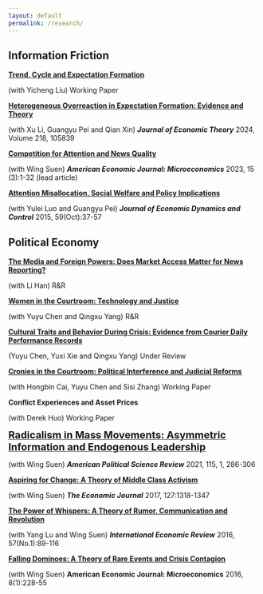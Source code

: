 ```yaml
---
layout: default
permalink: /research/
---
```

## Information Friction


[**Trend, Cycle and Expectation Formation**](/files/Trend.pdf)

(with Yicheng Liu) Working Paper


[**Heterogeneous Overreaction in Expectation Formation: Evidence and Theory**](/files/Heterogeneous.pdf)

(with Xu Li, Guangyu Pei and Qian Xin) ***Journal of Economic Theory*** 2024, Volume 218, 105839


[**​Competition for Attention and News Quality**](/files/Competition.pdf)

(with Wing Suen) ***American Economic Journal: Microeconomics*** 2023, 15 (3):1-32 (lead article)


[**Attention Misallocation, Social Welfare and Policy Implications**](/files/Attention.pdf)

(with Yulei Luo and Guangyu Pei)  ***Journal of Economic Dynamics and Control*** 2015, 59(Oct):37-57



## Political Economy


[**The Media and Foreign Powers: Does Market Access Matter for News Reporting?​**](/files/MediaBow.pdf)

(with Li Han) R&R


[**Women in the Courtroom: Technology and Justice​**](/files/Women.pdf)

(with Yuyu Chen and Qingxu Yang) R&R


[**Cultural Traits and Behavior During Crisis: Evidence from Courier Daily Performance Records**](/files/Courier.pdf)

(Yuyu Chen, Yuxi Xie and Qingxu Yang) Under Review


[**Cronies in the Courtroom: Political Interference and Judicial Reforms**](/files/Cronies.pdf)

(with Hongbin Cai, Yuyu Chen and Sisi Zhang) Working Paper


**Conflict Experiences and Asset Prices**

(with Derek Huo) Working Paper


[<span style="font-size: 20px;">**Radicalism in Mass Movements: Asymmetric Information and Endogenous Leadership**](/files/Radicalism.pdf)

​(with Wing Suen) ***American Political Science Review*** 2021, 115, 1, 286-306


[**Aspiring for Change: A Theory of Middle Class Activism**](/files/Aspiring.pdf)

(with Wing Suen)  ***The Economic Journal*** 2017, 127:1318-1347


[**The Power of Whispers: A Theory of Rumor, Communication and Revolution**](/files/Thepower.pdf)

(with Yang Lu and Wing Suen) ***International Economic Review*** 2016, 57(No.1):89-116

[**Falling ﻿Dominoes﻿: A Theory of Rare Events and Crisis Contagion**](/files/Falling.pdf)

(with Wing Suen)  **American Economic Journal: Microeconomics** 2016, 8(1):228-55

